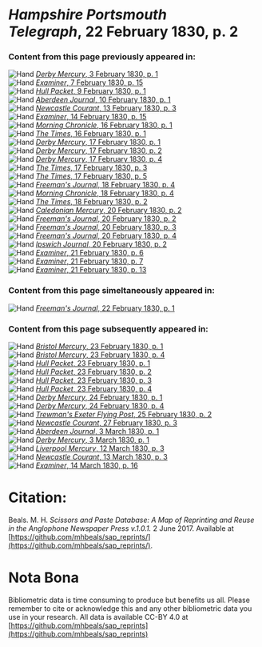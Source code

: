 # *Hampshire Portsmouth Telegraph*, 22 February 1830, p. 2  
  
### Content from this page previously appeared in:  
![Hand](http://scissorsandpaste.net/wp-content/uploads/2017/06/smallhandpointer.png) [*Derby Mercury*, 3 February 1830, p. 1](https://mhbeals.github.io/sap_html/Derby-Mercury/Derby-Mercury-3-February-1830-p-1)  
![Hand](http://scissorsandpaste.net/wp-content/uploads/2017/06/smallhandpointer.png) [*Examiner*, 7 February 1830, p. 15](https://mhbeals.github.io/sap_html/Examiner/Examiner-7-February-1830-p-15)  
![Hand](http://scissorsandpaste.net/wp-content/uploads/2017/06/smallhandpointer.png) [*Hull Packet*, 9 February 1830, p. 1](https://mhbeals.github.io/sap_html/Hull-Packet/Hull-Packet-9-February-1830-p-1)  
![Hand](http://scissorsandpaste.net/wp-content/uploads/2017/06/smallhandpointer.png) [*Aberdeen Journal*, 10 February 1830, p. 1](https://mhbeals.github.io/sap_html/Aberdeen-Journal/Aberdeen-Journal-10-February-1830-p-1)  
![Hand](http://scissorsandpaste.net/wp-content/uploads/2017/06/smallhandpointer.png) [*Newcastle Courant*, 13 February 1830, p. 3](https://mhbeals.github.io/sap_html/Newcastle-Courant/Newcastle-Courant-13-February-1830-p-3)  
![Hand](http://scissorsandpaste.net/wp-content/uploads/2017/06/smallhandpointer.png) [*Examiner*, 14 February 1830, p. 15](https://mhbeals.github.io/sap_html/Examiner/Examiner-14-February-1830-p-15)  
![Hand](http://scissorsandpaste.net/wp-content/uploads/2017/06/smallhandpointer.png) [*Morning Chronicle*, 16 February 1830, p. 1](https://mhbeals.github.io/sap_html/Morning-Chronicle/Morning-Chronicle-16-February-1830-p-1)  
![Hand](http://scissorsandpaste.net/wp-content/uploads/2017/06/smallhandpointer.png) [*The Times*, 16 February 1830, p. 1](https://mhbeals.github.io/sap_html/The-Times/The-Times-16-February-1830-p-1)  
![Hand](http://scissorsandpaste.net/wp-content/uploads/2017/06/smallhandpointer.png) [*Derby Mercury*, 17 February 1830, p. 1](https://mhbeals.github.io/sap_html/Derby-Mercury/Derby-Mercury-17-February-1830-p-1)  
![Hand](http://scissorsandpaste.net/wp-content/uploads/2017/06/smallhandpointer.png) [*Derby Mercury*, 17 February 1830, p. 2](https://mhbeals.github.io/sap_html/Derby-Mercury/Derby-Mercury-17-February-1830-p-2)  
![Hand](http://scissorsandpaste.net/wp-content/uploads/2017/06/smallhandpointer.png) [*Derby Mercury*, 17 February 1830, p. 4](https://mhbeals.github.io/sap_html/Derby-Mercury/Derby-Mercury-17-February-1830-p-4)  
![Hand](http://scissorsandpaste.net/wp-content/uploads/2017/06/smallhandpointer.png) [*The Times*, 17 February 1830, p. 3](https://mhbeals.github.io/sap_html/The-Times/The-Times-17-February-1830-p-3)  
![Hand](http://scissorsandpaste.net/wp-content/uploads/2017/06/smallhandpointer.png) [*The Times*, 17 February 1830, p. 5](https://mhbeals.github.io/sap_html/The-Times/The-Times-17-February-1830-p-5)  
![Hand](http://scissorsandpaste.net/wp-content/uploads/2017/06/smallhandpointer.png) [*Freeman's Journal*, 18 February 1830, p. 4](https://mhbeals.github.io/sap_html/Freeman's-Journal/Freeman's-Journal-18-February-1830-p-4)  
![Hand](http://scissorsandpaste.net/wp-content/uploads/2017/06/smallhandpointer.png) [*Morning Chronicle*, 18 February 1830, p. 4](https://mhbeals.github.io/sap_html/Morning-Chronicle/Morning-Chronicle-18-February-1830-p-4)  
![Hand](http://scissorsandpaste.net/wp-content/uploads/2017/06/smallhandpointer.png) [*The Times*, 18 February 1830, p. 2](https://mhbeals.github.io/sap_html/The-Times/The-Times-18-February-1830-p-2)  
![Hand](http://scissorsandpaste.net/wp-content/uploads/2017/06/smallhandpointer.png) [*Caledonian Mercury*, 20 February 1830, p. 2](https://mhbeals.github.io/sap_html/Caledonian-Mercury/Caledonian-Mercury-20-February-1830-p-2)  
![Hand](http://scissorsandpaste.net/wp-content/uploads/2017/06/smallhandpointer.png) [*Freeman's Journal*, 20 February 1830, p. 2](https://mhbeals.github.io/sap_html/Freeman's-Journal/Freeman's-Journal-20-February-1830-p-2)  
![Hand](http://scissorsandpaste.net/wp-content/uploads/2017/06/smallhandpointer.png) [*Freeman's Journal*, 20 February 1830, p. 3](https://mhbeals.github.io/sap_html/Freeman's-Journal/Freeman's-Journal-20-February-1830-p-3)  
![Hand](http://scissorsandpaste.net/wp-content/uploads/2017/06/smallhandpointer.png) [*Freeman's Journal*, 20 February 1830, p. 4](https://mhbeals.github.io/sap_html/Freeman's-Journal/Freeman's-Journal-20-February-1830-p-4)  
![Hand](http://scissorsandpaste.net/wp-content/uploads/2017/06/smallhandpointer.png) [*Ipswich Journal*, 20 February 1830, p. 2](https://mhbeals.github.io/sap_html/Ipswich-Journal/Ipswich-Journal-20-February-1830-p-2)  
![Hand](http://scissorsandpaste.net/wp-content/uploads/2017/06/smallhandpointer.png) [*Examiner*, 21 February 1830, p. 6](https://mhbeals.github.io/sap_html/Examiner/Examiner-21-February-1830-p-6)  
![Hand](http://scissorsandpaste.net/wp-content/uploads/2017/06/smallhandpointer.png) [*Examiner*, 21 February 1830, p. 7](https://mhbeals.github.io/sap_html/Examiner/Examiner-21-February-1830-p-7)  
![Hand](http://scissorsandpaste.net/wp-content/uploads/2017/06/smallhandpointer.png) [*Examiner*, 21 February 1830, p. 13](https://mhbeals.github.io/sap_html/Examiner/Examiner-21-February-1830-p-13)  
  
### Content from this page simeltaneously appeared in:  
![Hand](http://scissorsandpaste.net/wp-content/uploads/2017/06/smallhandpointer.png) [*Freeman's Journal*, 22 February 1830, p. 1](https://mhbeals.github.io/sap_html/Freeman's-Journal/Freeman's-Journal-22-February-1830-p-1)  
  
### Content from this page subsequently appeared in:  
![Hand](http://scissorsandpaste.net/wp-content/uploads/2017/06/smallhandpointer.png) [*Bristol Mercury*, 23 February 1830, p. 1](https://mhbeals.github.io/sap_html/Bristol-Mercury/Bristol-Mercury-23-February-1830-p-1)  
![Hand](http://scissorsandpaste.net/wp-content/uploads/2017/06/smallhandpointer.png) [*Bristol Mercury*, 23 February 1830, p. 4](https://mhbeals.github.io/sap_html/Bristol-Mercury/Bristol-Mercury-23-February-1830-p-4)  
![Hand](http://scissorsandpaste.net/wp-content/uploads/2017/06/smallhandpointer.png) [*Hull Packet*, 23 February 1830, p. 1](https://mhbeals.github.io/sap_html/Hull-Packet/Hull-Packet-23-February-1830-p-1)  
![Hand](http://scissorsandpaste.net/wp-content/uploads/2017/06/smallhandpointer.png) [*Hull Packet*, 23 February 1830, p. 2](https://mhbeals.github.io/sap_html/Hull-Packet/Hull-Packet-23-February-1830-p-2)  
![Hand](http://scissorsandpaste.net/wp-content/uploads/2017/06/smallhandpointer.png) [*Hull Packet*, 23 February 1830, p. 3](https://mhbeals.github.io/sap_html/Hull-Packet/Hull-Packet-23-February-1830-p-3)  
![Hand](http://scissorsandpaste.net/wp-content/uploads/2017/06/smallhandpointer.png) [*Hull Packet*, 23 February 1830, p. 4](https://mhbeals.github.io/sap_html/Hull-Packet/Hull-Packet-23-February-1830-p-4)  
![Hand](http://scissorsandpaste.net/wp-content/uploads/2017/06/smallhandpointer.png) [*Derby Mercury*, 24 February 1830, p. 1](https://mhbeals.github.io/sap_html/Derby-Mercury/Derby-Mercury-24-February-1830-p-1)  
![Hand](http://scissorsandpaste.net/wp-content/uploads/2017/06/smallhandpointer.png) [*Derby Mercury*, 24 February 1830, p. 4](https://mhbeals.github.io/sap_html/Derby-Mercury/Derby-Mercury-24-February-1830-p-4)  
![Hand](http://scissorsandpaste.net/wp-content/uploads/2017/06/smallhandpointer.png) [*Trewman's Exeter Flying Post*, 25 February 1830, p. 2](https://mhbeals.github.io/sap_html/Trewman's-Exeter-Flying-Post/Trewman's-Exeter-Flying-Post-25-February-1830-p-2)  
![Hand](http://scissorsandpaste.net/wp-content/uploads/2017/06/smallhandpointer.png) [*Newcastle Courant*, 27 February 1830, p. 3](https://mhbeals.github.io/sap_html/Newcastle-Courant/Newcastle-Courant-27-February-1830-p-3)  
![Hand](http://scissorsandpaste.net/wp-content/uploads/2017/06/smallhandpointer.png) [*Aberdeen Journal*, 3 March 1830, p. 1](https://mhbeals.github.io/sap_html/Aberdeen-Journal/Aberdeen-Journal-3-March-1830-p-1)  
![Hand](http://scissorsandpaste.net/wp-content/uploads/2017/06/smallhandpointer.png) [*Derby Mercury*, 3 March 1830, p. 1](https://mhbeals.github.io/sap_html/Derby-Mercury/Derby-Mercury-3-March-1830-p-1)  
![Hand](http://scissorsandpaste.net/wp-content/uploads/2017/06/smallhandpointer.png) [*Liverpool Mercury*, 12 March 1830, p. 3](https://mhbeals.github.io/sap_html/Liverpool-Mercury/Liverpool-Mercury-12-March-1830-p-3)  
![Hand](http://scissorsandpaste.net/wp-content/uploads/2017/06/smallhandpointer.png) [*Newcastle Courant*, 13 March 1830, p. 3](https://mhbeals.github.io/sap_html/Newcastle-Courant/Newcastle-Courant-13-March-1830-p-3)  
![Hand](http://scissorsandpaste.net/wp-content/uploads/2017/06/smallhandpointer.png) [*Examiner*, 14 March 1830, p. 16](https://mhbeals.github.io/sap_html/Examiner/Examiner-14-March-1830-p-16)  


# Citation: 

Beals. M. H. *Scissors and Paste Database: A Map of Reprinting and Reuse in the Anglophone Newspaper Press v.1.0.1.* 2 June 2017. Available at [https://github.com/mhbeals/sap_reprints/](https://github.com/mhbeals/sap_reprints/). 

# Nota Bona

Bibliometric data is time consuming to produce but benefits us all. Please remember to cite or acknowledge this and any other bibliometric data you use in your research. All data is available CC-BY 4.0 at [https://github.com/mhbeals/sap_reprints](https://github.com/mhbeals/sap_reprints)